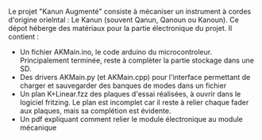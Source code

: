 Le projet "Kanun Augmenté" consiste à mécaniser un instrument à cordes d'origine orielntal : Le Kanun (souvent Qanun, Qanoun ou Kanoun).
Ce dépot héberge des matériaux pour la partie électronique du projet.
Il contient : 

- Un fichier AKMain.ino, le code arduino du microcontroleur. Principalement terminée, reste à complèter la partie stockage dans une SD.
- Des drivers AKMain.py (et AKMain.cpp) pour l'interface permettant de charger et sauvegarder des banques de modes dans un fichier
- Un plan K+Linear.fzz des plaques d'essai réalisées, à ouvrir dans le logiciel fritzing. Le plan est incomplet car il reste à relier chaque fader aux plaques, mais sa complétion est évidente.
- Un pdf expliquant comment relier le module électronique au module mécanique
